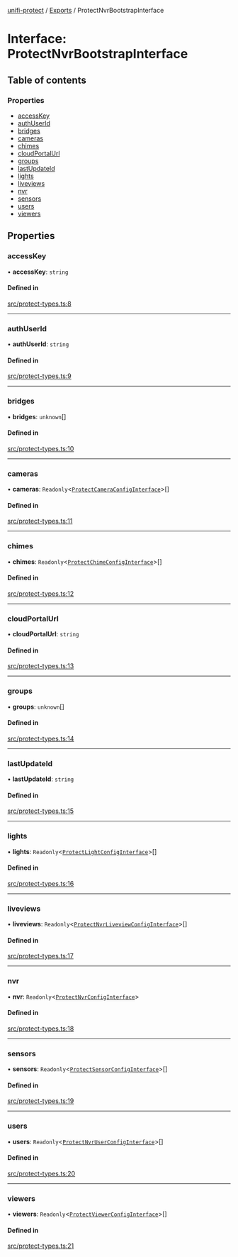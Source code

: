 [unifi-protect](../README.md) / [Exports](../modules.md) / ProtectNvrBootstrapInterface

# Interface: ProtectNvrBootstrapInterface

## Table of contents

### Properties

- [accessKey](ProtectNvrBootstrapInterface.md#accesskey)
- [authUserId](ProtectNvrBootstrapInterface.md#authuserid)
- [bridges](ProtectNvrBootstrapInterface.md#bridges)
- [cameras](ProtectNvrBootstrapInterface.md#cameras)
- [chimes](ProtectNvrBootstrapInterface.md#chimes)
- [cloudPortalUrl](ProtectNvrBootstrapInterface.md#cloudportalurl)
- [groups](ProtectNvrBootstrapInterface.md#groups)
- [lastUpdateId](ProtectNvrBootstrapInterface.md#lastupdateid)
- [lights](ProtectNvrBootstrapInterface.md#lights)
- [liveviews](ProtectNvrBootstrapInterface.md#liveviews)
- [nvr](ProtectNvrBootstrapInterface.md#nvr)
- [sensors](ProtectNvrBootstrapInterface.md#sensors)
- [users](ProtectNvrBootstrapInterface.md#users)
- [viewers](ProtectNvrBootstrapInterface.md#viewers)

## Properties

### accessKey

• **accessKey**: `string`

#### Defined in

[src/protect-types.ts:8](https://github.com/hjdhjd/unifi-protect/blob/f89bcca/src/protect-types.ts#L8)

___

### authUserId

• **authUserId**: `string`

#### Defined in

[src/protect-types.ts:9](https://github.com/hjdhjd/unifi-protect/blob/f89bcca/src/protect-types.ts#L9)

___

### bridges

• **bridges**: `unknown`[]

#### Defined in

[src/protect-types.ts:10](https://github.com/hjdhjd/unifi-protect/blob/f89bcca/src/protect-types.ts#L10)

___

### cameras

• **cameras**: `Readonly`\<[`ProtectCameraConfigInterface`](ProtectCameraConfigInterface.md)\>[]

#### Defined in

[src/protect-types.ts:11](https://github.com/hjdhjd/unifi-protect/blob/f89bcca/src/protect-types.ts#L11)

___

### chimes

• **chimes**: `Readonly`\<[`ProtectChimeConfigInterface`](ProtectChimeConfigInterface.md)\>[]

#### Defined in

[src/protect-types.ts:12](https://github.com/hjdhjd/unifi-protect/blob/f89bcca/src/protect-types.ts#L12)

___

### cloudPortalUrl

• **cloudPortalUrl**: `string`

#### Defined in

[src/protect-types.ts:13](https://github.com/hjdhjd/unifi-protect/blob/f89bcca/src/protect-types.ts#L13)

___

### groups

• **groups**: `unknown`[]

#### Defined in

[src/protect-types.ts:14](https://github.com/hjdhjd/unifi-protect/blob/f89bcca/src/protect-types.ts#L14)

___

### lastUpdateId

• **lastUpdateId**: `string`

#### Defined in

[src/protect-types.ts:15](https://github.com/hjdhjd/unifi-protect/blob/f89bcca/src/protect-types.ts#L15)

___

### lights

• **lights**: `Readonly`\<[`ProtectLightConfigInterface`](ProtectLightConfigInterface.md)\>[]

#### Defined in

[src/protect-types.ts:16](https://github.com/hjdhjd/unifi-protect/blob/f89bcca/src/protect-types.ts#L16)

___

### liveviews

• **liveviews**: `Readonly`\<[`ProtectNvrLiveviewConfigInterface`](ProtectNvrLiveviewConfigInterface.md)\>[]

#### Defined in

[src/protect-types.ts:17](https://github.com/hjdhjd/unifi-protect/blob/f89bcca/src/protect-types.ts#L17)

___

### nvr

• **nvr**: `Readonly`\<[`ProtectNvrConfigInterface`](ProtectNvrConfigInterface.md)\>

#### Defined in

[src/protect-types.ts:18](https://github.com/hjdhjd/unifi-protect/blob/f89bcca/src/protect-types.ts#L18)

___

### sensors

• **sensors**: `Readonly`\<[`ProtectSensorConfigInterface`](ProtectSensorConfigInterface.md)\>[]

#### Defined in

[src/protect-types.ts:19](https://github.com/hjdhjd/unifi-protect/blob/f89bcca/src/protect-types.ts#L19)

___

### users

• **users**: `Readonly`\<[`ProtectNvrUserConfigInterface`](ProtectNvrUserConfigInterface.md)\>[]

#### Defined in

[src/protect-types.ts:20](https://github.com/hjdhjd/unifi-protect/blob/f89bcca/src/protect-types.ts#L20)

___

### viewers

• **viewers**: `Readonly`\<[`ProtectViewerConfigInterface`](ProtectViewerConfigInterface.md)\>[]

#### Defined in

[src/protect-types.ts:21](https://github.com/hjdhjd/unifi-protect/blob/f89bcca/src/protect-types.ts#L21)
